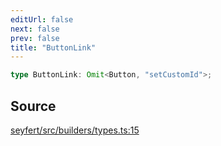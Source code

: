```yaml
---
editUrl: false
next: false
prev: false
title: "ButtonLink"
---
```


```ts
type ButtonLink: Omit<Button, "setCustomId">;
```

## Source

[seyfert/src/builders/types.ts:15](https://github.com/potoland/potocuit/blob/e332d7a/src/builders/types.ts#L15)
